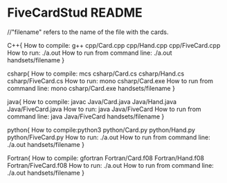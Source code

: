 # FiveCardStud README

//"filename" refers to the name of the file with the cards.

C++{
    How to compile: g++ cpp/Card.cpp cpp/Hand.cpp cpp/FiveCard.cpp
    How to run: ./a.out
    How to run from command line: ./a.out handsets/filename
}

csharp{
    How to compile: mcs csharp/Card.cs csharp/Hand.cs csharp/FiveCard.cs
    How to run: mono csharp/Card.exe
    How to run from command line: mono csharp/Card.exe handsets/filename
}

java{
    How to compile: javac Java/Card.java Java/Hand.java Java/FiveCard.java
    How to run: java Java/FiveCard
    How to run from command line: java Java/FiveCard handsets/filename
}

python{
    How to compile:python3 python/Card.py python/Hand.py python/FiveCard.py
    How to run: ./a.out
    How to run from command line: ./a.out handsets/filename
}

Fortran{
    How to compile: gfortran Fortran/Card.f08 Fortran/Hand.f08 Fortran/FiveCard.f08
    How to run: ./a.out
    How to run from command line: ./a.out handsets/filename
}